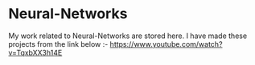 # Neural-Networks

My work related to Neural-Networks are stored here.
I have made these projects from the link below :-
https://www.youtube.com/watch?v=TqxbXX3h14E
